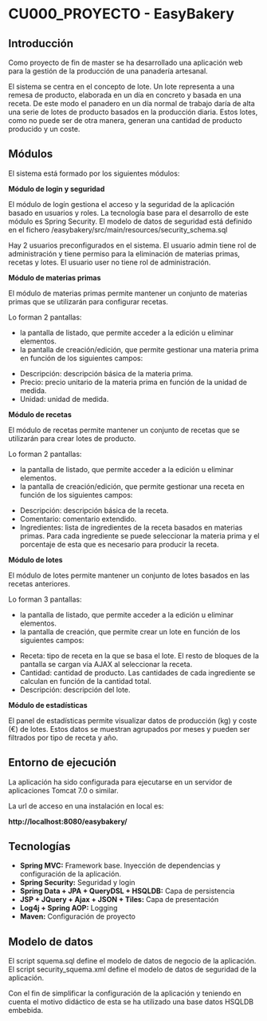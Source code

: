 CU000_PROYECTO - EasyBakery
===========================

Introducción
------------

Como proyecto de fin de master se ha desarrollado una aplicación web para la gestión de la producción de una panadería artesanal. 

El sistema se centra en el concepto de lote. Un lote representa a una remesa de producto, elaborada en un día en concreto y basada en una receta. De este modo el panadero en un día normal de trabajo daría de alta una serie de lotes de producto basados en la producción diaria. Estos lotes, como no puede ser de otra manera, generan una cantidad de producto producido y un coste.

Módulos
-------

El sistema está formado por los siguientes módulos:

**Módulo de login y seguridad**

El módulo de logín gestiona el acceso y la seguridad de la aplicación basado en usuarios y roles. La tecnología base para el desarrollo de este módulo es Spring Security. El modelo de datos de seguridad está definido en el fichero /easybakery/src/main/resources/security_schema.sql

Hay 2 usuarios preconfigurados en el sistema. El usuario admin tiene rol de administración y tiene permiso para la eliminación de materias primas, recetas y lotes. El usuario user no tiene rol de administración.

**Módulo de materias primas**

El módulo de materias primas permite mantener un conjunto de materias primas que se utilizarán para configurar recetas. 

Lo forman 2 pantallas: 

-	la pantalla de listado, que permite acceder a la edición u eliminar  elementos.
-	la pantalla de creación/edición, que permite gestionar una materia prima en función de los siguientes campos: 
* Descripción: descripción básica de la materia prima.
* Precio: precio unitario de la materia prima en función de la unidad de medida.
* Unidad: unidad de medida.

**Módulo de recetas**

El módulo de recetas permite mantener un conjunto de recetas que se utilizarán para crear lotes de producto.

Lo forman 2 pantallas: 

-	la pantalla de listado, que permite acceder a la edición u eliminar  elementos.
-	la pantalla de creación/edición, que permite gestionar una receta en función de los siguientes campos:
*	Descripción: descripción básica de la receta.
*	Comentario: comentario extendido.
*	Ingredientes: lista de ingredientes de la receta basados en materias primas. Para cada ingrediente se puede seleccionar la materia prima y el porcentaje de esta que es necesario para producir la receta.


**Módulo de lotes**

El módulo de lotes permite mantener un conjunto de lotes basados en las recetas anteriores.
 
Lo forman 3 pantallas: 

-	la pantalla de listado, que permite acceder a la edición u eliminar  elementos.
-	la pantalla de creación, que permite crear un lote en función de los siguientes campos:
*	Receta: tipo de receta en la que se basa el lote. El resto de bloques de la pantalla se cargan vía AJAX al seleccionar la receta.
*	Cantidad: cantidad de producto. Las cantidades de cada ingrediente se calculan en función de la cantidad total.
*	Descripción: descripción del lote.

**Módulo de estadísticas**

El panel de estadísticas permite visualizar datos de producción (kg) y coste (€) de lotes. Estos datos se muestran agrupados por meses y pueden ser filtrados por tipo de receta y año.


Entorno de ejecución
--------------------

La aplicación ha sido configurada para ejecutarse en un servidor de aplicaciones Tomcat 7.0 o similar.

La url de acceso en una instalación en local es:

**http://localhost:8080/easybakery/**

Tecnologías
-----------

-	**Spring MVC:** Framework base. Inyección de dependencias y configuración de la aplicación.
-	**Spring Security:** Seguridad y login
-	**Spring Data + JPA + QueryDSL + HSQLDB:** Capa de persistencia
-	**JSP + JQuery + Ajax + JSON + Tiles:** Capa de presentación
-	**Log4j + Spring AOP:** Logging
-	**Maven:** Configuración de proyecto

Modelo de datos
---------------

El script squema.sql define el modelo de datos de negocio  de la aplicación. 
El script security_squema.xml define el modelo de datos de seguridad de la aplicación.

Con el fin de simplificar la configuración de la aplicación y teniendo en cuenta el motivo didáctico de esta se ha utilizado una base datos HSQLDB embebida.


